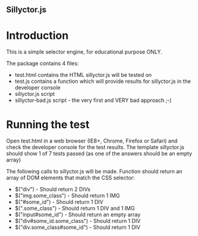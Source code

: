## Sillyctor.js

# Introduction
This is a simple selector engine, for educational purpose ONLY.

The package contains 4 files:
- test.html contains the HTML sillyctor.js will be tested on
- test.js contains a function which will provide results for sillyctor.js in the developer console
- sillyctor.js script
- sillyctor-bad.js script - the very first and VERY bad approach ;-)

# Running the test
Open test.html in a web browser (IE8+, Chrome, Firefox or Safari) and check the developer console for the test results. The template sillyctor.js should show 1 of 7 tests passed (as one of the answers should be an empty array)

The following calls to sillyctor.js will be made. Function should return an array of DOM elements that match the CSS selector:
- $("div") - Should return 2 DIVs
- $("img.some_class") - Should return 1 IMG
- $("#some_id") - Should return 1 DIV
- $(".some_class") - Should return 1 DIV and 1 IMG
- $("input#some_id") - Should return an empty array
- $("div#some_id.some_class") - Should return 1 DIV
- $("div.some_class#some_id") - Should return 1 DIV

